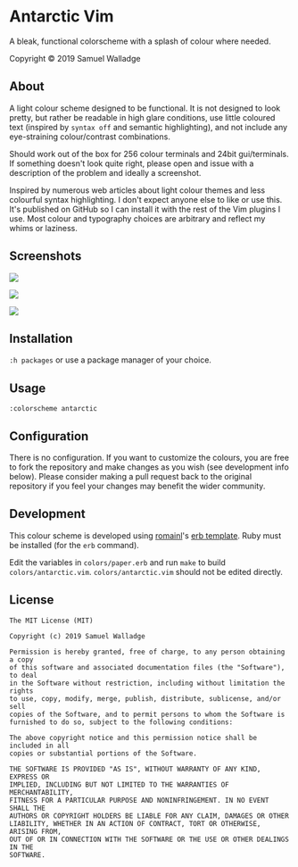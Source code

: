 # Antarctic Vim

A bleak, functional colorscheme with a splash of colour where needed.

Copyright © 2019 Samuel Walladge


## About

A light colour scheme designed to be functional. It is not designed to look
pretty, but rather be readable in high glare conditions, use little coloured
text (inspired by `syntax off` and semantic highlighting), and not include any
eye-straining colour/contrast combinations.

Should work out of the box for 256 colour terminals and 24bit gui/terminals.
If something doesn't look quite right, please open and issue with a description
of the problem and ideally a screenshot.

Inspired by numerous web articles about light colour themes and less colourful
syntax highlighting. I don't expect anyone else to like or use this. It's
published on GitHub so I can install it with the rest of the Vim plugins I use.
Most colour and typography choices are arbitrary and reflect my whims or
laziness.

## Screenshots

![](https://static.swalladge.net/vim/antarctic-vim/screenshot1.png)

![](https://static.swalladge.net/vim/antarctic-vim/screenshot2.png)

![](https://static.swalladge.net/vim/antarctic-vim/screenshot3.png)


## Installation

`:h packages` or use a package manager of your choice.


## Usage

```
:colorscheme antarctic
```


## Configuration

There is no configuration. If you want to customize the colours, you are free
to fork the repository and make changes as you wish (see development info
below). Please consider making a pull request back to the original repository
if you feel your changes may benefit the wider community.


## Development

This colour scheme is developed using
[romainl](https://github.com/romainl/)'s [erb
template](https://gist.github.com/romainl/5cd2f4ec222805f49eca). Ruby must be
installed (for the `erb` command).

Edit the variables in `colors/paper.erb` and run `make` to build
`colors/antarctic.vim`. `colors/antarctic.vim` should not be edited directly.



## License

```
The MIT License (MIT)

Copyright (c) 2019 Samuel Walladge

Permission is hereby granted, free of charge, to any person obtaining a copy
of this software and associated documentation files (the "Software"), to deal
in the Software without restriction, including without limitation the rights
to use, copy, modify, merge, publish, distribute, sublicense, and/or sell
copies of the Software, and to permit persons to whom the Software is
furnished to do so, subject to the following conditions:

The above copyright notice and this permission notice shall be included in all
copies or substantial portions of the Software.

THE SOFTWARE IS PROVIDED "AS IS", WITHOUT WARRANTY OF ANY KIND, EXPRESS OR
IMPLIED, INCLUDING BUT NOT LIMITED TO THE WARRANTIES OF MERCHANTABILITY,
FITNESS FOR A PARTICULAR PURPOSE AND NONINFRINGEMENT. IN NO EVENT SHALL THE
AUTHORS OR COPYRIGHT HOLDERS BE LIABLE FOR ANY CLAIM, DAMAGES OR OTHER
LIABILITY, WHETHER IN AN ACTION OF CONTRACT, TORT OR OTHERWISE, ARISING FROM,
OUT OF OR IN CONNECTION WITH THE SOFTWARE OR THE USE OR OTHER DEALINGS IN THE
SOFTWARE.
```
